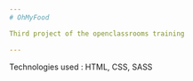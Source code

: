 ```yaml
---
# OhMyFood

Third project of the openclassrooms training

---
```

Technologies used : HTML, CSS, SASS